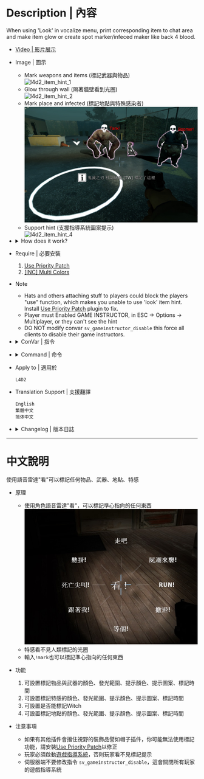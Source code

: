 # Description | 內容
When using 'Look' in vocalize menu, print corresponding item to chat area and make item glow or create spot marker/infeced maker like back 4 blood.

* [Video | 影片展示](https://youtu.be/YkMDgmmoyts)

* Image | 圖示
    * Mark weapons and items (標記武器與物品)
    <br/>![l4d2_item_hint_1](image/l4d2_item_hint_1.jpg)
    * Glow through wall (隔著牆壁看到光圈)
    <br/>![l4d2_item_hint_2](image/l4d2_item_hint_2.jpg)
    * Mark place and infected (標記地點與特殊感染者)
    <br/>![l4d2_item_hint_3](image/l4d2_item_hint_3.jpg)
    * Support hint (支援指導系統圖案提示)
    <br/>![l4d2_item_hint_4](image/l4d2_item_hint_4.jpg)

* <details><summary>How does it work?</summary>

    * 'Look' in vocalize menu, mark any weapons, items, infected and spots
    <br/>![l4d2_item_hint_0.jpg](image/l4d2_item_hint_0.jpg)
    * The infected is unable to mark and see the mark
    * You can also type```!mark``` to mark anything
</details>

* Require | 必要安裝
    1. [Use Priority Patch](https://forums.alliedmods.net/showthread.php?t=327511)
    2. [[INC] Multi Colors](https://github.com/fbef0102/L4D1_2-Plugins/releases/tag/Multi-Colors)

* Note
    * Hats and others attaching stuff to players could block the players "use" function, which makes you unable to use 'look' item hint. Install [Use Priority Patch](https://forums.alliedmods.net/showthread.php?t=327511) plugin to fix.
    * Player must Enabled GAME INSTRUCTOR, in ESC -> Options -> Multiplayer, or they can't see the hint
    * DO NOT modify convar ```sv_gameinstructor_disable``` this force all clients to disable their game instructors.

* <details><summary>ConVar | 指令</summary>

    * cfg/sourcemod/l4d2_item_hint.cfg
        ```php
        /* ---Item Hint--- */
        // Cold Down Time in seconds a player can use 'Look' Item Hint again.
        l4d2_item_hint_cooldown_time "1.0"

        // How close can a player use 'Look' item hint.
        l4d2_item_hint_use_range "150"

        // Item Hint Sound. (relative to to sound/, Empty = OFF)
        l4d2_item_hint_use_sound "buttons/blip1.wav"

        // Changes how Item Hint displays. (0: Disable, 1:In chat, 2: In Hint Box, 3: In center text)
        l4d2_item_hint_announce_type "1"

        // Item Glow Time.
        l4d2_item_hint_glow_timer "10.0"

        // Item Glow Range.
        l4d2_item_hint_glow_range "800"

        // Item Glow Color, Three values between 0-255 separated by spaces. (Empty = Disable Item Glow)
        l4d2_item_hint_glow_color "0 255 255"

        // If 1, Create instructor hint on marked item.
        l4d2_item_instructorhint_enable "1"

        // Instructor hint color on marked item.
        l4d2_item_instructorhint_color "0 255 255"

        //Instructor icon name on marked item. (For more icons: https://developer.valvesoftware.com/wiki/Env_instructor_hint)
        l4d2_item_instructorhint_icon "icon_interact"
            
        /* ---Spot Marker--- */
        // Changes how Spot Marker Hint displays. (0: Disable, 1:In chat, 2: In Hint Box, 3: In center text)
        l4d2_spot_marker_announce_type "0"

        // Cold Down Time in seconds a player can use 'Look' Spot Marker again.
        l4d2_spot_marker_cooldown_time "2.5"

        // How far away can a player use 'Look' Spot Marker.
        l4d2_spot_marker_use_range "1800"

        // Spot Marker Sound. (relative to to sound/, Empty = OFF)
        l4d2_spot_marker_use_sound "buttons/blip1.wav"

        // Spot Marker Duration.
        l4d2_spot_marker_duration "10.0"

        // Spot Marker Glow Color, Three values between 0-255 separated by spaces. (Empty = Disable Spot Marker)
        l4d2_spot_marker_color "200 200 200"

        // Spot Marker Sprite model. (Empty=Disable)
        l4d2_spot_marker_sprite_model "materials/vgui/icon_arrow_down.vmt"

        // If 1, Create instructor hint on Spot Marker.
        l4d2_spot_marker_instructorhint_enable "1"

        // Instructor hint color on Spot Marker.
        l4d2_spot_marker_instructorhint_color "200 200 200"

        // Instructor icon name on Spot Marker.
        l4d2_spot_marker_instructorhint_icon "icon_info"
            
        /* ---Infected Marker--- */
        // Cold Down Time in seconds a player can use 'Look' Infected Marker again.
        l4d2_infected_marker_cooldown_time "0.25"

        // How far away can a player use 'Look' Infected Marker.
        l4d2_infected_marker_use_range "1800"

        // Infected Marker Sound. (relative to to sound/, Empty = OFF)
        l4d2_infected_marker_use_sound "items/suitchargeok1.wav"

        // Changes how infected marker hint displays. (0: Disable, 1:In chat, 2: In Hint Box, 3: In center text)
        l4d2_infected_marker_announce_type "1"

        // Infected Marker Glow Time.
        l4d2_infected_marker_glow_timer "10.0"

        // Infected Marker Glow Rang
        l4d2_infected_marker_glow_range "2500"

        // Infected Marker Glow Color, Three values between 0-255 separated by spaces. (Empty = Disable Infected Marker)
        l4d2_infected_marker_glow_color "255 120 203"

        // If 1, Enable 'Look' Infected Marker on witch.
        l4d2_infected_marker_witch_enable "1"
        ```
</details>

* <details><summary>Command | 命令</summary>

    * **Mark item/infected/spot**
        ```php
        sm_mark
        ```
</details>

* Apply to | 適用於
    ```
    L4D2
    ```

* Translation Support | 支援翻譯
    ```
    English
    繁體中文
    简体中文
    ```

* <details><summary>Changelog | 版本日誌</summary>

    * v2.7 (2023-3-18)
        * Add spot maker announce

    * v2.6 (2023-3-8)
        * Translation Support

    * v2.5 (2022-12-27)
        * Add MultiColors

    * v2.4 (2022-12-24)
        * Add Command ```sm_mark```, Mark item/infected/spot for people who don't have 'Look' in vocalize menu

    * v2.3 (2022-10-02)
        * [AlliedModders Post](https://forums.alliedmods.net/showpost.php?p=2765332&postcount=30)
        * Add all gun weapons, melee weapons, minigun, ammo and items.
        * Add cooldown.
        * Add Item Glow, everyone can see the item through wall.
        * Add sound.
        * Fixes custom vocalizers that uses SmartLook with capitals.
        * Add Spot Marker, using 'Look' in vocalize menu to mark the area.
        * Add Infected Marker, using 'Look' in vocalize menu to mark the infected.
        * Add Instructor hint, display instructor hint on Spot Marker/Item Hint
        * Marker priority: Infected maker > Item hint > Spot marker

    * v0.2
        * [Original Post by fdxx](https://forums.alliedmods.net/showthread.php?t=333669)
</details>

- - - -
# 中文說明
使用語音雷達"看"可以標記任何物品、武器、地點、特感

* 原理
    * 使用角色語音雷達"看"，可以標記準心指向的任何東西
    <br/>![zho/l4d2_item_hint_0.jpg](image/zho/l4d2_item_hint_0.jpg)
    * 特感看不見人類標記的光圈
    * 輸入```!mark```也可以標記準心指向的任何東西

* 功能
    1. 可設置標記物品與武器的顏色、發光範圍、提示顏色、提示圖案、標記時間
    2. 可設置標記特感的顏色、發光範圍、提示顏色、提示圖案、標記時間
    3. 可設置是否能標記Witch
    4. 可設置標記地點的顏色、發光範圍、提示顏色、提示圖案、標記時間

* 注意事項
    * 如果有其他插件會擋住視野的裝飾品譬如帽子插件，你可能無法使用標記功能，請安裝[Use Priority Patch](https://forums.alliedmods.net/showthread.php?t=327511)以修正
    * 玩家必須啟動[遊戲指導系統](https://github.com/fbef0102/Game-Private_Plugin/tree/main/Tutorial_%E6%95%99%E5%AD%B8%E5%8D%80/Chinese_%E7%B9%81%E9%AB%94%E4%B8%AD%E6%96%87/Game#%E5%95%9F%E5%8B%95%E9%81%8A%E6%88%B2%E6%8C%87%E5%B0%8E%E7%B3%BB%E7%B5%B1)，否則玩家看不見標記提示
    * 伺服器端不要修改指令 ```sv_gameinstructor_disable```，這會關閉所有玩家的遊戲指導系統
